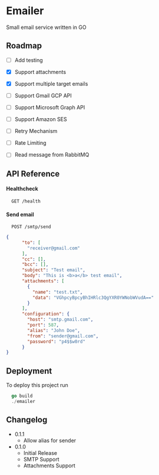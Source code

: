 
# Emailer

Small email service written in GO


## Roadmap

* [ ]  Add testing
* [x]  Support attachments
* [x]  Support multiple target emails
* [ ]  Support Gmail GCP API
* [ ]  Support Microsoft Graph API
* [ ]  Support Amazon SES
* [ ]  Retry Mechanism
* [ ]  Rate Limiting
* [ ]  Read message from RabbitMQ


## API Reference

#### Healthcheck

```http
  GET /health
```

#### Send email

```http
  POST /smtp/send
```

```json
{
      "to": [
        "receiver@gmail.com"
      ],
      "cc": [],
      "bcc": [],
      "subject": "Test email",
      "body": "This is <b>a</b> test email",
      "attachments": [
        {
          "name": "test.txt",
          "data": "VGhpcyBpcyBhIHRlc3QgYXR0YWNobWVudA=="
        }
      ],
      "configuration": {
        "host": "smtp.gmail.com",
        "port": 587,
        "alias": "John Doe",
        "from": "sender@gmail.com",
        "password": "p4$$w0rd"
      }
}
```

## Deployment

To deploy this project run

```go
  go build
  ./emailer
```

## Changelog

- 0.1.1
  - Allow alias for sender
- 0.1.0
  - Initial Release
  - SMTP Support
  - Attachments Support

